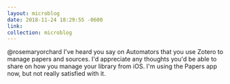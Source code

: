 ```yaml
---
layout: microblog
date: 2018-11-24 18:29:55 -0600
link: 
collection: microblog
---
```

@rosemaryorchard I've heard you say on Automators that you use Zotero to manage papers and sources. I'd appreciate any thoughts you'd be able to share on how you manage your library from iOS. I'm using the Papers app now, but not really satisfied with it.

